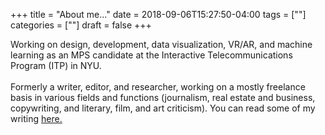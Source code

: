 +++
title = "About me..."
date = 2018-09-06T15:27:50-04:00
tags = [""]
categories = [""]
draft = false
+++

Working on design, development, data visualization, VR/AR, and machine learning as an MPS candidate at the Interactive Telecommunications Program (ITP) in NYU.<br><br>Formerly a writer, editor, and researcher, working on a mostly freelance basis in various fields and functions (journalism, real estate and business, copywriting, and literary, film, and art criticism). You can read some of my writing <a href="http://michaeljblum.com/writing/">here.</a>